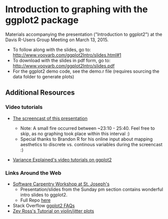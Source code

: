 # Introduction to graphing with the ggplot2 package

Materials accompanying the presentation ("Introduction to ggplot2") at the Davis R-Users Group Meeting on March 13, 2015.

* To follow along with the slides, go to: http://www.voovarb.com/ggplot2Intro/slides.html#1
* To download with the slides in pdf form, go to: http://www.voovarb.com/ggplot2Intro/slides.pdf
* For the ggplot2 demo code, see the demo.r file (requires sourcing the data folder to generate plots)

## Additional Resources

### Video tutorials
 - [The screencast of this presentation](https://www.youtube.com/watch?v=SaJCKpYX5Lo)
    * Note: A small fire occurred between ~23:10 - 25:40.  Feel free to skip, as no graphing took place within this interval :)
    * Special thanks to Brandon R for his online input about mapping aesthetics to discrete vs. continous variables during the        screencast :)
   
 - [Variance Explained's video tutorials on ggplot2](http://varianceexplained.org/RData/lessons/lesson2/)

### Links Around the Web
 - [Software Carpentry Workshop at St. Joseph's](http://naupaka.github.io/2015-01-10-st_josephs/)
      * Presentation/slides from the Sunday pm section contains wonderful intro slides to ggplot2.
      * Full Repo [here](https://github.com/naupaka/2015-01-10-st_josephs)
 - Stack Overflow [ggplot2 FAQs](http://stackoverflow.com/questions/tagged/ggplot2?sort=faq)
 - [Zev Ross's Tutorial on violin/jitter plots](http://zevross.com/blog/2014/08/04/beautiful-plotting-in-r-a-ggplot2-cheatsheet-3/)


 
